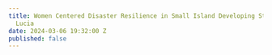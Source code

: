 ```yaml
---
title: Women Centered Disaster Resilience in Small Island Developing States - Saint
  Lucia
date: 2024-03-06 19:32:00 Z
published: false
---
```


